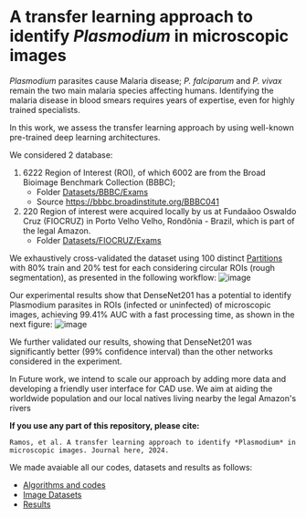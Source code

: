 # A transfer learning approach to identify *Plasmodium* in microscopic images

*Plasmodium* parasites cause Malaria disease; *P. falciparum* and *P. vivax* remain the two main malaria species affecting humans. Identifying the malaria disease in blood smears requires years of expertise, even for highly trained specialists. 

In this work, we assess the transfer learning approach by using well-known pre-trained deep learning architectures. 

We considered 2 database:
  1. 6222 Region of Interest (ROI), of which 6002 are from the Broad Bioimage Benchmark Collection (BBBC);
     - Folder [Datasets/BBBC/Exams](../../tree/master/Datasets/Exams/BBBC)
     - Source https://bbbc.broadinstitute.org/BBBC041
  3. 220 Region of interest were acquired locally by us at Fundaãoo Oswaldo Cruz (FIOCRUZ) in Porto Velho Velho, Rondônia - Brazil, which is part of the legal Amazon.
     -  Folder [Datasets/FIOCRUZ/Exams ](../../tree/master/Datasets/Exams/FIOCRUZ)
  
We exhaustively cross-validated the dataset using 100 distinct [Partitions](../../tree/master/Partitions) with 80% train and 20% test for each considering circular ROIs (rough segmentation), as presented in the following workflow:
![image](https://github.com/JonathanRamos/PlasmodiumAI/assets/3834596/54e31882-c9e0-4bc2-bac2-249d56e33187)



Our experimental results show that DenseNet201 has a potential to identify Plasmodium parasites in ROIs (infected or uninfected) of microscopic images, achieving 99.41% AUC with a fast processing time, as shown in the next figure: 
![image](https://github.com/JonathanRamos/PlasmodiumAI/assets/3834596/9fe06198-1c39-4ff3-9016-7d8b3dc3ce84)



We further validated our results, showing that DenseNet201 was significantly better (99% confidence interval) than the other networks considered in the experiment. 

 In Future work, we intend to scale our approach by adding more data and developing a friendly user interface for CAD use. 
 We aim at aiding the worldwide population and our local natives living nearby the legal Amazon's rivers

**If you use any part of this repository, please cite:**

```
Ramos, et al. A transfer learning approach to identify *Plasmodium* in microscopic images. Journal here, 2024.
```

We made avaiable all our codes, datasets and results as follows:
- [Algorithms and codes](../../tree/master/Codes)
- [Image Datasets](../../tree/master/Datasets)
- [Results](../../tree/master/Metrics)



